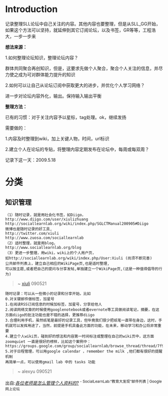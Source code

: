 # Introduction #

记录整理SLL论坛中自己关注的内容。其他内容也要整理，但是从SLL\_GG开始，如果这个方法可以坚持，就延伸到其它订阅论坛，以及书签，GR等等，工程浩大，一步一步来

**想法来源：**

1.如何整理论坛知识，整理论坛内容？

群体共同聚合再创知识，但是，这要求先做个人聚合，聚合个人关注的信息，并尽力使之成为可对群体能力提升的知识

2.如何可以让自己从论坛订阅中获取更大的进步，并优化个人学习网络？

进一步对论坛内容外化，输出。保持输入输出平衡

**整理方法：**

已有的习惯：对于关注内容予以星标，tag处理。ok，继续发扬

需要做的：

1.内容及时整理到wiki，加上关键人物，时间，url标识

2.建立个人在论坛的专贴，将整理内容定期发布在论坛中，每周或每双周？

记录下这一天：2009.5.18

# 分类 #

## 知识管理 ##

```
（1）随时记录，就是用社会化书签，如Diigo，
http://www.diigo.com/user/xiulizhuang
http://sociallearnlab.org/wiki/index.php/SGLCTManual200905#Diigo
微博也是随时记录的好工具,
http://twitter.com/xiuli
http://www.zuosa.com/sociallearnlab
（2）适时整理，就是用blog，
http://www.sociallearnlab.org/blog
（3）更进一步整理，用wiki，wiki上的个人用户页，
如http://sociallearnlab.org/wiki/index.php/User:Xiuli (尚须不断完善) 
公共邮件列表上，建立自己相应的WikiPage页,也是适时整理,
可以按主题,或者把自己的提问与分享发帖,单独建立一个WikiPage页,(这是一种值得倡导的行为)
```

> ~ [xiuli](http://sociallearnlab.org/wiki/index.php/User:Xiuli) 090521


```
随时记录：可以从一些微小的记录和分享开始，比如
0.对关键邮件做标签，加星号
1.在阅读RSS订阅信息的时候加标签，加星号，分享给他人
2.阅读网络文章的时候使用googlenotebook或者evernote等工具做阅读笔记，摘要，在这方面diigo的批注功能也是不错的选择，更推荐diigo
3.合理利用手机，虽然纸笔是最好的记录工具，但毕竟我们很少把纸笔一直带在身边，这时，手机就可以发挥用途了，当然，前提是手机具备此方面的功能，在未来，移动学习和办公将非常重要
4.建立个人wiki页，碰到好的想法和内容第一时间标注或整理在自己的wiki页中，这方面zoomquiet 一直是很好的榜样，比如这个案例中：
https://groups.google.com/group/sociallearnlab/browse_thread/thread/7f9d2f08819c42bd/5d379b71766d5fbf
5.对于日程管理，可以用google calendar ，remember the milk ,他们都有很好的提醒机制
再简单一点，可以使用gmail lab 中的 tasks 功能
```
> ~ alexyu 090521

出自:_[各位老师是怎么管理个人资料的?](https://groups.google.com/group/sociallearnlab/browse_thread/thread/5136984b9ec7cc8e#)_ <sup>- SocialLearnLab:“教育大发现”邮件列表 | Google 网上论坛</sup>